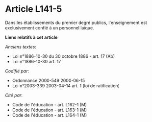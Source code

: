 # Article L141-5

Dans les établissements du premier degré publics, l'enseignement est exclusivement confié à un personnel laïque.

**Liens relatifs à cet article**

_Anciens textes_:

  - Loi n°1886-10-30 du 30 octobre 1886 - art. 17 (Ab)
  - Loi n°1886-10-30 art. 17

_Codifié par_:

  - Ordonnance 2000-549 2000-06-15
  - Loi n°2003-339 2003-04-14 art. 1 (loi de ratification)

_Cité par_:

  - Code de l'éducation - art. L162-1 (M)
  - Code de l'éducation - art. L163-1 (M)
  - Code de l'éducation - art. L164-1 (M)
